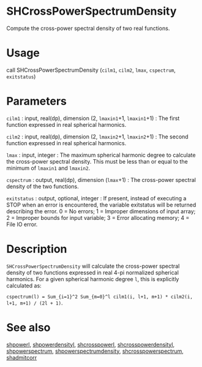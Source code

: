 # SHCrossPowerSpectrumDensity

Compute the cross-power spectral density of two real functions.

# Usage

call SHCrossPowerSpectrumDensity (`cilm1`, `cilm2`, `lmax`, `cspectrum`, `exitstatus`)

# Parameters

`cilm1` : input, real(dp), dimension (2, `lmaxin1`+1, `lmaxin1`+1)
:   The first function expressed in real spherical harmonics.

`cilm2` : input, real(dp), dimension (2, `lmaxin2`+1, `lmaxin2`+1)
:   The second function expressed in real spherical harmonics.

`lmax` : input, integer
:   The maximum spherical harmonic degree to calculate the cross-power spectral density. This must be less than or equal to the minimum of `lmaxin1` and `lmaxin2`.

`cspectrum` : output, real(dp), dimension (`lmax`+1)
:   The cross-power spectral density of the two functions.

`exitstatus` : output, optional, integer
:   If present, instead of executing a STOP when an error is encountered, the variable exitstatus will be returned describing the error. 0 = No errors; 1 = Improper dimensions of input array; 2 = Improper bounds for input variable; 3 = Error allocating memory; 4 = File IO error.

# Description

`SHCrossPowerSpectrumDensity` will calculate the cross-power spectral density of two functions expressed in real 4-pi normalized spherical harmonics. For a given spherical harmonic degree `l`, this is explicitly calculated as:

`cspectrum(l) = Sum_{i=1}^2 Sum_{m=0}^l cilm1(i, l+1, m+1) * cilm2(i, l+1, m+1) / (2l + 1)`.

# See also

[shpowerl](shpowerl.html), [shpowerdensityl](shpowerdensityl.html), [shcrosspowerl](shcrosspowerl.html), [shcrosspowerdensityl](shcrosspowerdensityl.html), [shpowerspectrum](shpowerspectrum.html), [shpowerspectrumdensity](shpowerspectrumdensity.html), [shcrosspowerspectrum](shcrosspowerspectrum.html), [shadmitcorr](shadmitcorr.html)
